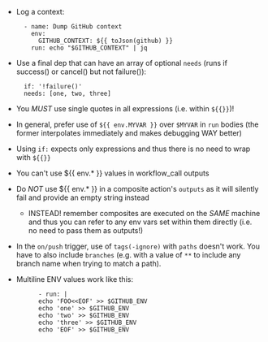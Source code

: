 * Log a context:
    ```
      - name: Dump GitHub context
        env:
          GITHUB_CONTEXT: ${{ toJson(github) }}
        run: echo "$GITHUB_CONTEXT" | jq
    ```

* Use a final dep that can have an array of optional `needs` (runs if success() or cancel() but not failure()):
    ```
      if: '!failure()'
      needs: [one, two, three]
    ```

* You _MUST_ use single quotes in all expressions (i.e. within `${{}}`)!

* In general, prefer use of `${{ env.MYVAR }}` over `$MYVAR` in `run` bodies (the former interpolates immediately and makes debugging WAY better)

* Using `if:` expects only expressions and thus there is no need to wrap with `${{}}`

* You can't use ${{ env.* }} values in workflow_call outputs

* Do _NOT_ use ${{ env.* }} in a composite action's `outputs` as it will silently fail and provide an empty string instead
  * INSTEAD! remember composites are executed on the _SAME_ machine and thus you can refer to any env vars set within them directly (i.e. no need to pass them as outputs!)

* In the `on/push` trigger, use of `tags(-ignore)` with `paths` doesn't work. You have to also include `branches` (e.g. with a value of `**` to include any branch name when trying to match a path).

* Multiline ENV values work like this:
    ```
          - run: |
          echo 'FOO<<EOF' >> $GITHUB_ENV
          echo 'one' >> $GITHUB_ENV
          echo 'two' >> $GITHUB_ENV
          echo 'three' >> $GITHUB_ENV
          echo 'EOF' >> $GITHUB_ENV
    ```
